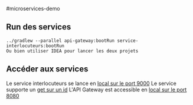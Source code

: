 #microservices-demo

## Run des services
````
../gradlew --parallel api-gateway:bootRun service-interlocuteurs:bootRun
Ou bien utiliser IDEA pour lancer les deux projets
````
## Accéder aux services
Le service interlocuteurs se lance en [local sur le port 9000](http://localhost:9000/interlocuteurs)
Le service supporte un [get sur un id](http://localhost:9000/interlocuteurs/2)
L'API Gateway est accessible en [local sur le port 8080](http://localhost:8080/interlocuteurs)
